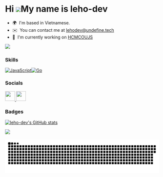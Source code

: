 Hi ![](https://user-images.githubusercontent.com/18350557/176309783-0785949b-9127-417c-8b55-ab5a4333674e.gif)My name is leho-dev
================================================================================================================================

* 🌍  I'm based in Vietnamese.
* ✉️  You can contact me at [lehodev@undefine.tech](mailto:lehodev@undefine.tech)
* 🚀  I'm currently working on [HCMCOUJS](http://journalofscience.ou.edu.vn)

<a href="https://www.github.com/leho-dev" target="_blank" rel="noreferrer"><img
src="https://img.shields.io/github/followers/leho-dev?logo=github&style=for-the-badge&color=0891b2&labelColor=000000" /></a>

### Skills


<p align="left">
<a href="https://developer.mozilla.org/en-US/docs/Web/JavaScript" target="_blank" rel="noreferrer"><img src="https://raw.githubusercontent.com/danielcranney/readme-generator/main/public/icons/skills/javascript-colored.svg" width="36" height="36" alt="JavaScript" /></a><a href="https://go.dev/doc/" target="_blank" rel="noreferrer"><img src="https://raw.githubusercontent.com/danielcranney/readme-generator/main/public/icons/skills/go-colored.svg" width="36" height="36" alt="Go" /></a>
</p>


### Socials

<p align="left"> <a href="https://www.facebook.com/leehoof.dev" target="_blank" rel="noreferrer"> <picture> <source media="(prefers-color-scheme: dark)" srcset="https://raw.githubusercontent.com/danielcranney/readme-generator/main/public/icons/socials/facebook-dark.svg" /> <source media="(prefers-color-scheme: light)" srcset="https://raw.githubusercontent.com/danielcranney/readme-generator/main/public/icons/socials/facebook.svg" /> <img src="https://raw.githubusercontent.com/danielcranney/readme-generator/main/public/icons/socials/facebook.svg" width="32" height="32" /> </picture> </a> <a href="https://www.github.com/leho-dev" target="_blank" rel="noreferrer"> <picture> <source media="(prefers-color-scheme: dark)" srcset="https://raw.githubusercontent.com/danielcranney/readme-generator/main/public/icons/socials/github-dark.svg" /> <source media="(prefers-color-scheme: light)" srcset="https://raw.githubusercontent.com/danielcranney/readme-generator/main/public/icons/socials/github.svg" /> <img src="https://raw.githubusercontent.com/danielcranney/readme-generator/main/public/icons/socials/github.svg" width="32" height="32" /> </picture> </a></p>

### Badges

<a href="http://www.github.com/leho-dev"><img src="https://github-readme-stats.vercel.app/api?username=leho-dev&show_icons=true&hide=issues,&count_private=true&title_color=3382ed&text_color=ffffff&icon_color=0891b2&bg_color=000000&hide_border=true&show_icons=true" alt="leho-dev's GitHub stats" /></a>

<a href="http://www.github.com/leho-dev"><img src="https://github-readme-streak-stats.herokuapp.com/?user=leho-dev&stroke=ffffff&background=000000&ring=3382ed&fire=3382ed&currStreakNum=ffffff&currStreakLabel=3382ed&sideNums=ffffff&sideLabels=ffffff&dates=ffffff&hide_border=true" /></a>

![](https://github.com/anvyidol/anvyidol/raw/output/dist/github-snake.svg)

